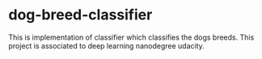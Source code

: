 # dog-breed-classifier
This is implementation of classifier which classifies the dogs breeds. This project is associated to deep learning nanodegree udacity.   
